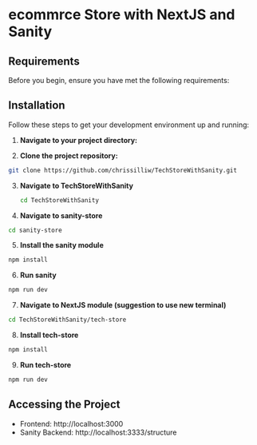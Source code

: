 # ecommrce Store with NextJS and Sanity

## Requirements

Before you begin, ensure you have met the following requirements:


## Installation

Follow these steps to get your development environment up and running:

1. **Navigate to your project directory:**

2. **Clone the project repository:**

```bash
git clone https://github.com/chrissilliw/TechStoreWithSanity.git
```

3. **Navigate to TechStoreWithSanity**
   ```bash
   cd TechStoreWithSanity
   ```
4. **Navigate to sanity-store**
```bash
cd sanity-store
```

5. **Install the sanity module**
```bash
npm install
```

6. **Run sanity**
```bash
npm run dev
````

7. **Navigate to NextJS module (suggestion to use new terminal)**
```bash 
cd TechStoreWithSanity/tech-store
```
8. **Install tech-store**
```bash
npm install
````
9. **Run tech-store**
```bash
npm run dev
```

## Accessing the Project
* Frontend: http://localhost:3000
* Sanity Backend: http://localhost:3333/structure
